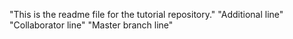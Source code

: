 "This is the readme file for the tutorial repository."
"Additional line"
"Collaborator line"
"Master branch line"